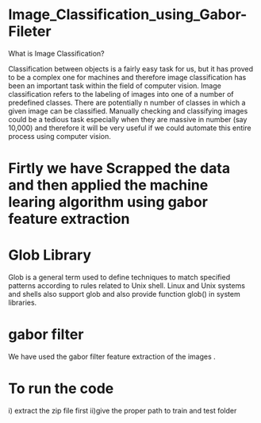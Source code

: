 # Image_Classification_using_Gabor-Fileter

What is Image Classification?

Classification between objects is a fairly easy task for us, but it has proved to be a complex one for machines and therefore image classification has been an important task within the field of computer vision.
Image classification refers to the labeling of images into one of a number of predefined classes.
There are potentially n number of classes in which a given image can be classified. Manually checking and classifying images could be a tedious task especially when they are massive in number (say 10,000) and therefore it will be very useful if we could automate this entire process using computer vision.


# Firtly we have Scrapped the data and then applied the machine learing algorithm using gabor feature extraction
# Glob Library
Glob is a general term used to define techniques to match specified patterns according to rules related to Unix shell. Linux and Unix systems and shells also support glob and also provide function glob() in system libraries.

# gabor filter

We have used the gabor filter feature extraction of the images .

# To run the code 
i) extract the zip file first 
ii)give the proper path to train and test folder

